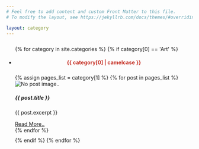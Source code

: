 ```yaml
---
# Feel free to add content and custom Front Matter to this file.
# To modify the layout, see https://jekyllrb.com/docs/themes/#overriding-theme-defaults

layout: category
---
```


<div> 
<section class="page-section" id="posts">
    <div class="container">
        <div class="row justify-content-center" style="margin-top: 5%;">            
        </div>
        <ul class="list-group list-group-flush">
        {% for category in site.categories %}
        {% if category[0] == 'Art' %}
            <li class="list-group-item" style="margin-bottom:2%">
                <div class="row justify-content-left">
                    <h4 style="text-align: center;color: #c53025;margin-bottom:5%">{{ category[0] | camelcase }}</h4>
                </div>
                <div class="row" style="margin-bottom 2%">
                {% assign pages_list = category[1] %}
                {% for post in pages_list %}
                    <div class="col-sm-4">
                        <div class="card" style="width: 18rem;">
                            <img class="card-img-top" src="{{ post.thumbnail }}"
                                alt="No post image..">
                            <div class="card-body">
                                <h5 class="card-title">{{ post.title }}</h5>
                                <p class="card-text">{{ post.excerpt }}</p>
                                <a href="{{ post.url }}" class="btn btn-primary" target="_blank">Read More..</a>
                            </div>
                        </div>
                    </div>
                {% endfor %}
                </div>
            </li>
        {% endif %}
        {% endfor %}
        </ul>
    </div>
</section>
</div>


